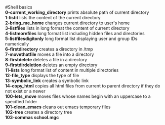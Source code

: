 #Shell basics  
**0-current_working_directory** prints absolute path of current directory  
**1-listit** lists the content of the current directory  
**2-bring_me_home** changes current directory to user's home  
**3-listfiles** lists in long format the content of current directory  
**4-listmorefiles** long format list including hidden files and directories  
**5-listfilesdigitonly** long format list displaying user and group IDs numerically  
**6-firstdirectory** creates a directory in /tmp  
**7-movethatfile** moves a file into a directory  
**8-firstdelete** deletes a file in a directory  
**9-firstdirdeletion** deletes an empty directory  
**11-lists** long format list of content in multiple directories  
**12-file_type** displays the type of file  
**13-symbolic_link** creates a symbolic link  
**14-copy_html** copies all html files from current to parent directory if they do not exist or a newer  
**100-lets_move** moves files whose names begin with an uppercase to a specified folder  
**101-clean_emacs** cleans out emacs temporary files  
**102-tree** creates a directory tree  
**103-commas** 
**school.mgc**
